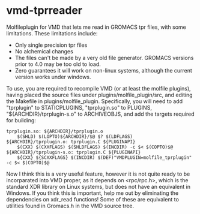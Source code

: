 # vmd-tprreader
Molfileplugin for VMD that lets me read in GROMACS tpr files, with some limitations. These limitations include:

* Only single precision tpr files
* No alchemical changes
* The files can't be made by a very old file generator. GROMACS versions prior to 4.0 may be too old to load.
* Zero guarantees it will work on non-linux systems, although the current version works under windows.

To use, you are required to recompile VMD (or at least the molfile plugins), having placed the source files under plugins/molfile_plugin/src, and editing the Makefile in plugins/molfile_plugin. Specifically, you will need to add "tprplugin" to STATICPLUGINS, "tprplugin.so" to PLUGINS, "${ARCHDIR}/tprplugin-s.o" to ARCHIVEOBJS, and add the targets required for building:

```
tprplugin.so: ${ARCHDIR}/tprplugin.o
	$(SHLD) $(LOPTO)${ARCHDIR}/$@ $? $(LDFLAGS)
${ARCHDIR}/tprplugin.o: tprplugin.C ${PLUGINAPI}
	$(CXX) $(CXXFLAGS) $(SHLDFLAGS) $(INCDIR) -c $< $(COPTO)$@
${ARCHDIR}/tprplugin-s.o: tprplugin.C ${PLUGINAPI}
	${CXX} ${SCXXFLAGS} $(INCDIR) $(DEF)"VMDPLUGIN=molfile_tprplugin" -c $< $(COPTO)$@
```
	
Now I think this is a very useful feature, however it is not quite ready to be incorparated into VMD proper, as it depends on <rpc/rpc.h>, which is the standard XDR library on Linux systems, but does not have an equivalent in Windows. If you think this is important, help me out by eliminating the dependencies on xdr_read functions! Some of these are equivalent to utilities found in Gromacs.h in the VMD source tree.
